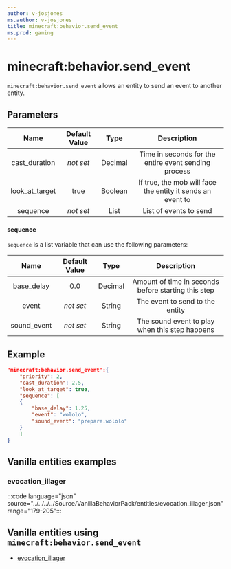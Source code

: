 ```yaml
---
author: v-josjones
ms.author: v-josjones
title: minecraft:behavior.send_event
ms.prod: gaming
---
```


# minecraft:behavior.send_event

`minecraft:behavior.send_event` allows an entity to send an event to another entity.

## Parameters

|Name |Default Value  |Type  |Description  |
|:---------:|:---------:|:---------:|:---------:|
|cast_duration|*not set*| Decimal| Time in seconds for the entire event sending process |
|look_at_target| true|Boolean| If true, the mob will face the entity it sends an event to |
|sequence|*not set* | List| List of events to send

#### sequence

`sequence` is a list variable that can use the following parameters:

|Name |Default Value  |Type  |Description  |
|:---------:|:---------:|:---------:|:---------:|
|base_delay| 0.0| Decimal| Amount of time in seconds before starting this step |
|event|*not set* | String|  The event to send to the entity |
|sound_event|*not set* | String|  The sound event to play when this step happens |

## Example

```json
"minecraft:behavior.send_event":{
    "priority": 2,
    "cast_duration": 2.5,
    "look_at_target": true,
    "sequence": [
    {
        "base_delay": 1.25,
        "event": "wololo",
        "sound_event": "prepare.wololo"
    }
    ] 
}
```

## Vanilla entities examples

### evocation_illager

:::code language="json" source="../../../../Source/VanillaBehaviorPack/entities/evocation_illager.json" range="179-205":::

## Vanilla entities using `minecraft:behavior.send_event`

- [evocation_illager](../../../../Source/VanillaBehaviorPack_Snippets/entities/evocation_illager.md)
